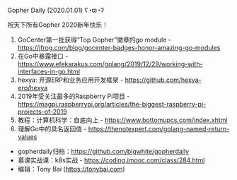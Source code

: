 Gopher Daily (2020.01.01) ʕ◔ϖ◔ʔ

祝天下所有Gopher 2020新年快乐！

1. GoCenter第一批获得“Top Gopher”徽章的go module - https://jfrog.com/blog/gocenter-badges-honor-amazing-go-modules
2. 在Go中暴露接口 - https://www.efekarakus.com/golang/2019/12/29/working-with-interfaces-in-go.html
3. hexya: 开源ERP和业务应用开发框架 - https://github.com/hexya-erp/hexya
4. 2019年受关注最多的Raspberry Pi项目 - https://magpi.raspberrypi.org/articles/the-biggest-raspberry-pi-projects-of-2019
5. 教程：计算机科学：自底向上 - https://www.bottomupcs.com/index.xhtml
6. 理解Go中的具名返回值 - https://thenotexpert.com/golang-named-return-values


* gopherdaily归档：https://github.com/bigwhite/gopherdaily
* 慕课实战课：k8s实战 - https://coding.imooc.com/class/284.html
* 编辑：Tony Bai (https://tonybai.com)

